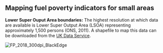 ## Mapping fuel poverty indicators for small areas

**Lower Super Ouput Area boundaries:** The highest resolution at which data are available is Lower Super Output Area (LSOA) representing approximately 1,500 persons (ONS, 2011). A shapefile to map this data can be downloaded from the [UK Data Service](https://borders.ukdataservice.ac.uk/easy_download.html).

![FP_2018_300dpi_BlackEdge](https://user-images.githubusercontent.com/57355504/92476948-a7945400-f1d7-11ea-8df2-a3d984abf05c.jpg)
